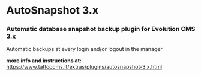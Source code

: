 # AutoSnapshot 3.x
### Automatic database snapshot backup plugin for Evolution CMS 3.x

Automatic backups at every login and/or logout in the manager

**more info and instructions at:** https://www.tattoocms.it/extras/plugins/autosnapshot-3.x.html
